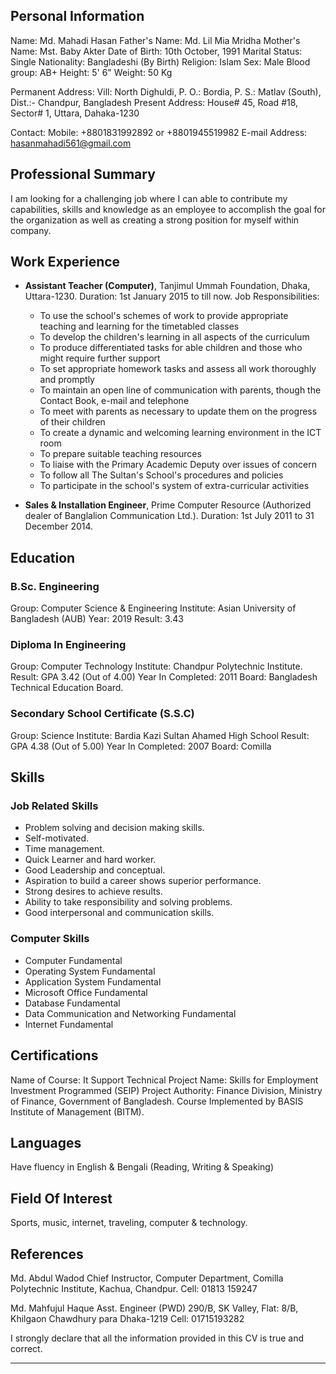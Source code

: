 ## Personal Information
Name: Md. Mahadi Hasan
Father's Name: Md. Lil Mia Mridha
Mother's Name: Mst. Baby Akter
Date of Birth: 10th October, 1991
Marital Status: Single
Nationality: Bangladeshi (By Birth)
Religion: Islam
Sex: Male
Blood group: AB+
Height: 5' 6"
Weight: 50 Kg

Permanent Address: Vill: North Dighuldi, P. O.: Bordia, P. S.: Matlav (South), Dist.:- Chandpur, Bangladesh
Present Address: House# 45, Road #18, Sector# 1, Uttara, Dahaka-1230

Contact:
Mobile: +8801831992892 or +8801945519982
E-mail Address: hasanmahadi561@gmail.com

## Professional Summary
I am looking for a challenging job where I can able to contribute my capabilities, skills and knowledge as an employee to accomplish the goal for the organization as well as creating a strong position for myself within company.

## Work Experience
- **Assistant Teacher (Computer)**, Tanjimul Ummah Foundation, Dhaka, Uttara-1230.
  Duration: 1st January 2015 to till now.
  Job Responsibilities:
  - To use the school's schemes of work to provide appropriate teaching and learning for the timetabled classes
  - To develop the children's learning in all aspects of the curriculum
  - To produce differentiated tasks for able children and those who might require further support
  - To set appropriate homework tasks and assess all work thoroughly and promptly
  - To maintain an open line of communication with parents, though the Contact Book, e-mail and telephone
  - To meet with parents as necessary to update them on the progress of their children
  - To create a dynamic and welcoming learning environment in the ICT room
  - To prepare suitable teaching resources
  - To liaise with the Primary Academic Deputy over issues of concern
  - To follow all The Sultan's School's procedures and policies
  - To participate in the school's system of extra-curricular activities

- **Sales & Installation Engineer**, Prime Computer Resource (Authorized dealer of Banglalion Communication Ltd.).
  Duration: 1st July 2011 to 31 December 2014.

## Education
### B.Sc. Engineering
Group: Computer Science & Engineering
Institute: Asian University of Bangladesh (AUB)
Year: 2019
Result: 3.43

### Diploma In Engineering
Group: Computer Technology
Institute: Chandpur Polytechnic Institute.
Result: GPA 3.42 (Out of 4.00)
Year In Completed: 2011
Board: Bangladesh Technical Education Board.

### Secondary School Certificate (S.S.C)
Group: Science
Institute: Bardia Kazi Sultan Ahamed High School
Result: GPA 4.38 (Out of 5.00)
Year In Completed: 2007
Board: Comilla

## Skills
### Job Related Skills
- Problem solving and decision making skills.
- Self-motivated.
- Time management.
- Quick Learner and hard worker.
- Good Leadership and conceptual.
- Aspiration to build a career shows superior performance.
- Strong desires to achieve results.
- Ability to take responsibility and solving problems.
- Good interpersonal and communication skills.

### Computer Skills
- Computer Fundamental
- Operating System Fundamental
- Application System Fundamental
- Microsoft Office Fundamental
- Database Fundamental
- Data Communication and Networking Fundamental
- Internet Fundamental

## Certifications
Name of Course: It Support Technical
Project Name: Skills for Employment Investment Programmed (SEIP)
Project Authority: Finance Division, Ministry of Finance, Government of Bangladesh.
Course Implemented by BASIS Institute of Management (BITM).

## Languages
Have fluency in English & Bengali (Reading, Writing & Speaking)

## Field Of Interest
Sports, music, internet, traveling, computer & technology.

## References
Md. Abdul Wadod
Chief Instructor, Computer Department, Comilla Polytechnic Institute, Kachua, Chandpur.
Cell: 01813 159247

Md. Mahfujul Haque
Asst. Engineer (PWD)
290/B, SK Valley, Flat: 8/B, Khilgaon Chawdhury para Dhaka-1219
Cell: 01715193282

I strongly declare that all the information provided in this CV is true and correct.
____________________